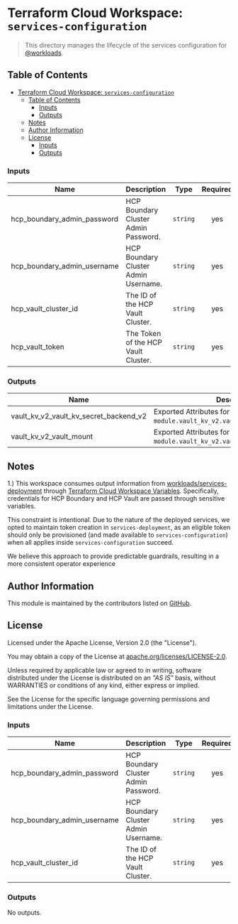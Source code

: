 # Terraform Cloud Workspace: `services-configuration`

> This directory manages the lifecycle of the services configuration for [@workloads](https://github.com/workloads).

## Table of Contents

<!-- TOC -->
* [Terraform Cloud Workspace: `services-configuration`](#terraform-cloud-workspace--services-configuration)
  * [Table of Contents](#table-of-contents)
    * [Inputs](#inputs)
    * [Outputs](#outputs)
  * [Notes](#notes)
  * [Author Information](#author-information)
  * [License](#license)
    * [Inputs](#inputs-1)
    * [Outputs](#outputs-1)
<!-- TOC -->

<!-- BEGIN_TF_DOCS -->
### Inputs

| Name | Description | Type | Required |
|------|-------------|------|:--------:|
| hcp_boundary_admin_password | HCP Boundary Cluster Admin Password. | `string` | yes |
| hcp_boundary_admin_username | HCP Boundary Cluster Admin Username. | `string` | yes |
| hcp_vault_cluster_id | The ID of the HCP Vault Cluster. | `string` | yes |
| hcp_vault_token | The Token of the HCP Vault Cluster. | `string` | yes |

### Outputs

| Name | Description |
|------|-------------|
| vault_kv_v2_vault_kv_secret_backend_v2 | Exported Attributes for `module.vault_kv_v2.vault_kv_secret_backend_v2`. |
| vault_kv_v2_vault_mount | Exported Attributes for `module.vault_kv_v2.vault_mount`. |
<!-- END_TF_DOCS -->

## Notes

1.) This workspace consumes output information from [workloads/services-deployment](https://github.com/workloads/services-deployment) through [Terraform Cloud Workspace Variables](https://developer.hashicorp.com/terraform/cloud-docs/workspaces/variables).
Specifically, credentials for HCP Boundary and HCP Vault are passed through sensitive variables.

This constraint is intentional. Due to the nature of the deployed services, we opted to maintain token creation in `services-deployment`, as an eligible token should only be provisioned (and made available to `services-configuration`) when all applies inside `services-configuration` succeed.

We believe this approach to provide predictable guardrails, resulting in a more consistent operator experience

## Author Information

This module is maintained by the contributors listed on [GitHub](https://github.com/workloads/services-configuration/graphs/contributors).

## License

Licensed under the Apache License, Version 2.0 (the "License").

You may obtain a copy of the License at [apache.org/licenses/LICENSE-2.0](http://www.apache.org/licenses/LICENSE-2.0).

Unless required by applicable law or agreed to in writing, software distributed under the License is distributed on an _"AS IS"_ basis, without WARRANTIES or conditions of any kind, either express or implied.

See the License for the specific language governing permissions and limitations under the License.

<!-- BEGIN_TF_DOCS -->
### Inputs

| Name | Description | Type | Required |
|------|-------------|------|:--------:|
| hcp_boundary_admin_password | HCP Boundary Cluster Admin Password. | `string` | yes |
| hcp_boundary_admin_username | HCP Boundary Cluster Admin Username. | `string` | yes |
| hcp_vault_cluster_id | The ID of the HCP Vault Cluster. | `string` | yes |

### Outputs

No outputs.
<!-- END_TF_DOCS -->
